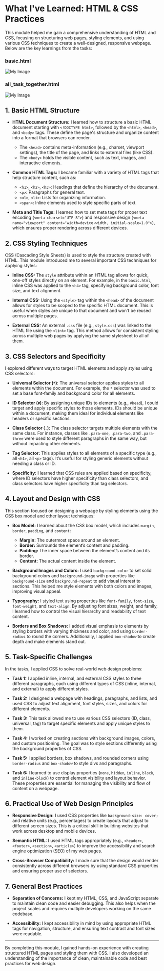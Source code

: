 # What I've Learned: HTML & CSS Practices

This module helped me gain a comprehensive understanding of HTML and CSS, focusing on structuring web pages, styling elements, and using various CSS techniques to create a well-designed, responsive webpage. Below are the key learnings from the tasks:
### basic.html
<img src="images/ss1.png" alt="My Image"/>  <br>

### all_task_together.html
<img src="images/ss2.png" alt="My Image"/>
<br>

## 1. **Basic HTML Structure**
   - **HTML Document Structure:** 
     I learned how to structure a basic HTML document starting with `<!DOCTYPE html>`, followed by the `<html>`, `<head>`, and `<body>` tags. These define the page's structure and organize content into a format that browsers can render.
     - The `<head>` contains meta-information (e.g., charset, viewport settings), the title of the page, and links to external files (like CSS).
     - The `<body>` holds the visible content, such as text, images, and interactive elements.
   
   - **Common HTML Tags:** 
     I became familiar with a variety of HTML tags that help structure content, such as:
     - `<h1>`, `<h2>`, `<h3>`: Headings that define the hierarchy of the document.
     - `<p>`: Paragraphs for general text.
     - `<ul>`, `<li>`: Lists for organizing information.
     - `<span>`: Inline elements used to style specific parts of text.
   
   - **Meta and Title Tags:** 
     I learned how to set meta tags for proper text encoding (`<meta charset="UTF-8">`) and responsive design (`<meta name="viewport" content="width=device-width, initial-scale=1.0">`), which ensures proper rendering across different devices.

## 2. **CSS Styling Techniques**
   CSS (Cascading Style Sheets) is used to style the structure created with HTML. This module introduced me to several important CSS techniques for applying styles:

   - **Inline CSS:** 
     The `style` attribute within an HTML tag allows for quick, one-off styles directly on an element. For example, in the `basic.html`, inline CSS was applied to the `<h4>` tag, specifying background color, font size, and text alignment.

   - **Internal CSS:** 
     Using the `<style>` tag within the `<head>` of the document allows for styles to be scoped to the specific HTML document. This is useful when styles are unique to that document and won't be reused across multiple pages.
   
   - **External CSS:** 
     An external `.css` file (e.g., `style.css`) was linked to the HTML file using the `<link>` tag. This method allows for consistent styling across multiple web pages by applying the same stylesheet to all of them.

## 3. **CSS Selectors and Specificity**
   I explored different ways to target HTML elements and apply styles using CSS selectors:

   - **Universal Selector (`*`):** 
     The universal selector applies styles to all elements within the document. For example, the `*` selector was used to set a base font-family and background color for all elements.
   
   - **ID Selector (`#`):** 
     By assigning unique IDs to elements (e.g., `#head`), I could target and apply specific styles to those elements. IDs should be unique within a document, making them ideal for individual elements like headers or specific sections.
   
   - **Class Selector (`.`):** 
     The class selector targets multiple elements with the same class. For instance, classes like `.para-one`, `.para-two`, and `.para-three` were used to style different paragraphs in the same way, but without impacting other elements.
   
   - **Tag Selector:** 
     This applies styles to all elements of a specific type (e.g., all `<h1>`, all `<p>` tags). It’s useful for styling generic elements without needing a class or ID.

   - **Specificity:** 
     I learned that CSS rules are applied based on specificity, where ID selectors have higher specificity than class selectors, and class selectors have higher specificity than tag selectors.

## 4. **Layout and Design with CSS**
   This section focused on designing a webpage by styling elements using the CSS box model and other layout techniques:

   - **Box Model:** 
     I learned about the CSS box model, which includes `margin`, `border`, `padding`, and `content`:
     - **Margin:** The outermost space around an element.
     - **Border:** Surrounds the element’s content and padding.
     - **Padding:** The inner space between the element’s content and its border.
     - **Content:** The actual content inside the element.

   - **Background Images and Colors:** 
     I used `background-color` to set solid background colors and `background-image` with properties like `background-size` and `background-repeat` to add visual interest to sections. This helped me style elements with both colors and images, improving visual appeal.

   - **Typography:** 
     I styled text using properties like `font-family`, `font-size`, `font-weight`, and `text-align`. By adjusting font sizes, weight, and family, I learned how to control the visual hierarchy and readability of text content.

   - **Borders and Box Shadows:** 
     I added visual emphasis to elements by styling borders with varying thickness and color, and using `border-radius` to round the corners. Additionally, I applied `box-shadow` to create depth and make elements stand out.

## 5. **Task-Specific Challenges**
   In the tasks, I applied CSS to solve real-world web design problems:

   - **Task 1:** 
     I applied inline, internal, and external CSS styles to three different paragraphs, each using different types of CSS (inline, internal, and external) to apply different styles.
   
   - **Task 2:** 
     I designed a webpage with headings, paragraphs, and lists, and used CSS to adjust text alignment, font styles, sizes, and colors for different elements.
   
   - **Task 3:** 
     This task allowed me to use various CSS selectors (ID, class, universal, tag) to target specific elements and apply unique styles to them.

   - **Task 4:** 
     I worked on creating sections with background images, colors, and custom positioning. The goal was to style sections differently using the background properties of CSS.
   
   - **Task 5:** 
     I applied borders, box shadows, and rounded corners using `border-radius` and `box-shadow` to style divs and paragraphs.
   
   - **Task 6:** 
     I learned to use display properties (`none`, `hidden`, `inline`, `block`, and `inline-block`) to control element visibility and layout behavior. These properties are essential for managing the visibility and flow of content on a webpage.

## 6. **Practical Use of Web Design Principles**
   - **Responsive Design:** 
     I used CSS properties like `background-size: cover;` and relative units (e.g., percentages) to create layouts that adjust to different screen sizes. This is a critical skill in building websites that work across desktop and mobile devices.

   - **Semantic HTML:** 
     I used HTML tags appropriately (e.g., `<header>`, `<footer>`, `<section>`, `<article>`) to improve the accessibility and search engine optimization (SEO) of my web pages.

   - **Cross-Browser Compatibility:** 
     I made sure that the design would render consistently across different browsers by using standard CSS properties and ensuring proper use of selectors.

## 7. **General Best Practices**
   - **Separation of Concerns:** 
     I kept my HTML, CSS, and JavaScript separate to maintain clean code and easier debugging. This also helps when the project scales and requires multiple developers working on the same codebase.
   
   - **Accessibility:** 
     I kept accessibility in mind by using appropriate HTML tags for navigation, structure, and ensuring text contrast and font sizes were readable.

---

By completing this module, I gained hands-on experience with creating structured HTML pages and styling them with CSS. I also developed an understanding of the importance of clean, maintainable code and best practices for web design.

